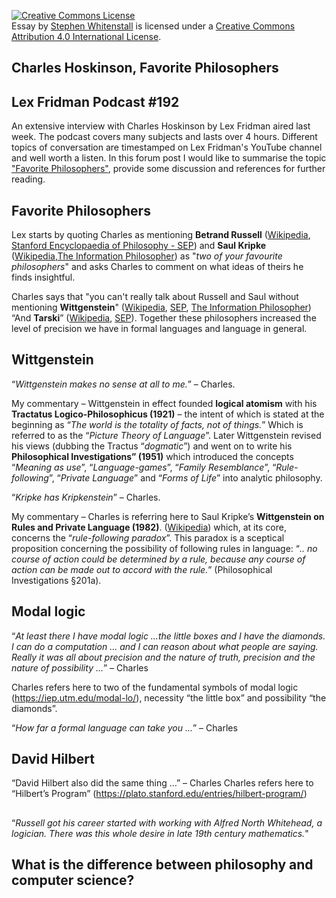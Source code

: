 <a rel="license" href="http://creativecommons.org/licenses/by/4.0/"><img alt="Creative Commons License" style="border-width:0" src="https://i.creativecommons.org/l/by/4.0/88x31.png" /></a><br /><span xmlns:dct="http://purl.org/dc/terms/" href="http://purl.org/dc/dcmitype/Text" property="dct:title" rel="dct:type">Essay</span> by <a xmlns:cc="http://creativecommons.org/ns#" href="https://stephen-rowan.github.io/" property="cc:attributionName" rel="https://stephen-rowan.github.io/">Stephen Whitenstall</a> is licensed under a <a rel="license" href="http://creativecommons.org/licenses/by/4.0/">Creative Commons Attribution 4.0 International License</a>.

## Charles Hoskinson, Favorite Philosophers
## Lex Fridman Podcast #192

An extensive interview with Charles Hoskinson by Lex Fridman aired last week. The podcast covers many subjects and lasts over 4 hours. Different topics of conversation are timestamped on Lex Fridman's YouTube channel and well worth a listen.
In this forum post I would like to summarise the topic ["Favorite Philosophers"](https://youtu.be/FKh8hjJNhWc?t=434), provide some discussion and references for further reading.

## Favorite Philosophers

Lex starts by quoting Charles as mentioning **Betrand Russell**  ([Wikipedia](https://en.wikipedia.org/wiki/Bertrand_Russell), [Stanford Encyclopaedia of Philosophy - SEP](https://plato.stanford.edu/entries/russell/)) and **Saul Kripke** ([Wikipedia](https://en.wikipedia.org/wiki/Saul_Kripke),[The Information Philosopher](https://www.informationphilosopher.com/solutions/philosophers/kripke/)) as "*two of your favourite philosophers*" and asks Charles to comment on what ideas of theirs he finds insightful.

Charles says that "you can't really talk about Russell and Saul without mentioning **Wittgenstein**" ([Wikipedia](https://en.wikipedia.org/wiki/Ludwig_Wittgenstein), [SEP](https://plato.stanford.edu/entries/wittgenstein/), [The Information Philosopher](https://www.informationphilosopher.com/solutions/philosophers/wittgenstein/))
“And **Tarski**” ([Wikipedia]( https://en.wikipedia.org/wiki/Alfred_Tarski), [SEP]( https://plato.stanford.edu/entries/tarski/)). Together these philosophers increased the level of precision we have in formal languages and language in general. 

## Wittgenstein
“*Wittgenstein makes no sense at all to me.*” – Charles.

My commentary – Wittgenstein in effect founded **logical atomism** with his **Tractatus Logico-Philosophicus (1921)** – the intent of which is stated at the beginning as “*The world is the totality of facts, not of things.*” Which is referred to as the “*Picture Theory of Language*”. Later Wittgenstein revised his views (dubbing the Tractus “*dogmatic*”) and went on to write his **Philosophical Investigations” (1951)** which introduced the concepts “*Meaning as use*”, “*Language-games*”, “*Family Resemblance*”, “*Rule-following*”, “*Private Language*” and “*Forms of Life*” into analytic philosophy.

“*Kripke has Kripkenstein*” – Charles.

My commentary – Charles is referring here to Saul Kripke’s **Wittgenstein on Rules and Private Language (1982)**. ([Wikipedia]( https://en.wikipedia.org/wiki/Wittgenstein_on_Rules_and_Private_Language)) which, at its core, concerns the “*rule-following paradox*”. This paradox is a sceptical proposition concerning the possibility of following rules in language: “*.. no course of action could be determined by a rule, because any course of action can be made out to accord with the rule.*” (Philosophical Investigations §201a). 

## Modal logic
“*At least there I have modal logic …the little boxes and I have the diamonds. I can do a computation … and I can reason about what people are saying. Really it was all about precision and the nature of truth, precision and the nature of possibility ...*” – Charles

Charles refers here to two of the fundamental symbols of modal logic (https://iep.utm.edu/modal-lo/), necessity “the little box” and possibility “the diamonds”.

“*How far a formal language can take you ...*” – Charles

## David Hilbert

“David Hilbert also did the same thing …” – Charles
Charles refers here to “Hilbert’s Program” (https://plato.stanford.edu/entries/hilbert-program/)

## 

“*Russell got his career started with working with Alfred North Whitehead, a logician. There was this whole desire in late 19th century mathematics.*"


## What is the difference between philosophy and computer science?


